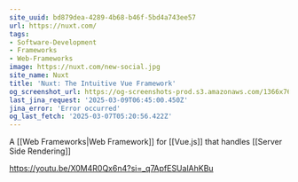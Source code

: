 ```yaml
---
site_uuid: bd879dea-4289-4b68-b46f-5bd4a743ee57
url: https://nuxt.com/
tags:
- Software-Development
- Frameworks
- Web-Frameworks
image: https://nuxt.com/new-social.jpg
site_name: Nuxt
title: 'Nuxt: The Intuitive Vue Framework'
og_screenshot_url: https://og-screenshots-prod.s3.amazonaws.com/1366x768/80/false/1c4176bac409bfcdb80feed7ff08a546d90fa56493b5cd7242d26a4e12c077f5.jpeg
last_jina_request: '2025-03-09T06:45:00.450Z'
jina_error: 'Error occurred'
og_last_fetch: '2025-03-07T05:20:56.422Z'
---
```




A [[Web Frameworks|Web Framework]] for [[Vue.js]] that handles [[Server Side Rendering]]

https://youtu.be/X0M4R0Qx6n4?si=_q7ApfESUalAhKBu